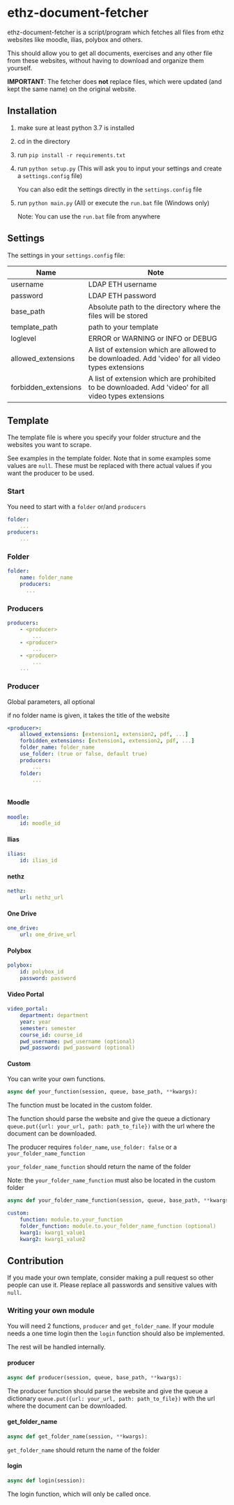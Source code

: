 # ethz-document-fetcher
ethz-document-fetcher is a script/program which fetches all files from ethz websites like
 moodle, ilias, polybox and others.
 
 This should allow you to get all documents, exercises and any other file from
 these websites, without having to download and organize them yourself.
 
 **IMPORTANT**: The fetcher does **not** replace files,
  which were updated (and kept the same name) on the original website.

## Installation
1. make sure at least python 3.7 is installed
2. cd in the directory
3. run `pip install -r requirements.txt`
4. run `python setup.py` (This will ask you to input your
 settings and create a `settings.config` file)
    
    You can also edit the settings directly in the `settings.config` file
5. run `python main.py` (All) or execute the `run.bat` file (Windows only)

    Note: You can use the `run.bat` file from anywhere
    
## Settings
The settings in your `settings.config` file:

| Name        | Note           |
| ------------- |-------------|
| username      | LDAP ETH username |
| password      |  LDAP ETH password    |
| base_path |  Absolute path to the directory where the files will be stored      |
| template_path | path to your template |
| loglevel | ERROR or WARNING or INFO or DEBUG |
| allowed_extensions | A list of extension which are allowed to be downloaded. Add 'video' for all video types extensions|
| forbidden_extensions | A list of extension which are prohibited to be downloaded. Add 'video' for all video types extensions|

## Template
The template file is where you specify your folder structure and the websites you want to scrape.

See examples in the template folder. Note that in some examples some values are `null`.
These must be replaced with there actual values if you want the producer to be used.

### Start
You need to start with a `folder` or/and `producers`

```yaml
folder:
    ...
producers:
    ...
```

### Folder

```yaml
folder:
    name: folder_name
    producers:
      ...
```

### Producers

```yaml
producers:
    - <producer>
        ...
    - <producer>
        ...
    - <producer>
        ...
    ...
```

### Producer
Global parameters, all optional

if no folder name is given, it takes the title of the website

```yaml
<producer>:
    allowed_extensions: [extension1, extension2, pdf, ...]
    forbidden_extensions: [extension1, extension2, pdf, ...]
    folder_name: folder_name
    use_folder: (true or false, default true)
    producers:
        ...
    folder:
        ...
      
```

#### Moodle

```yaml
moodle:
    id: moodle_id
```
#### Ilias

```yaml
ilias:
    id: ilias_id
```
#### nethz

```yaml
nethz:
    url: nethz_url
```
#### One Drive

```yaml
one_drive:
    url: one_drive_url
```
#### Polybox

```yaml
polybox:
    id: polybox_id
    password: password
```
#### Video Portal

```yaml
video_portal:
    department: department
    year: year
    semester: semester
    course_id: course_id
    pwd_username: pwd_username (optional)
    pwd_password: pwd_password (optional)
```
#### Custom
You can write your own functions.

```python
async def your_function(session, queue, base_path, **kwargs):
```

The function must be located in the custom folder.

The function should parse the website and give the queue a dictionary 
 `queue.put({url: your_url, path: path_to_file})` with the url where
  the document can be downloaded.

The producer requires `folder_name`, `use_folder: false`
 or a `your_folder_name_function`

`your_folder_name_function` should return the name of the folder

Note: the `your_folder_name_function` must also be located in the custom folder

```python
async def your_folder_name_function(session, queue, base_path, **kwargs):
```

```yaml
custom:
    function: module.to.your_function
    folder_function: module.to.your_folder_name_function (optional)
    kwarg1: kwarg1_value1
    kwarg2: kwarg1_value2
```

## Contribution
If you made your own template, consider making a pull request so other people can use it.
Please replace all passwords and sensitive values with `null`.

### Writing your own module
You will need 2 functions, `producer` and `get_folder_name`.
If your module needs a one time login then the `login` 
function should also be implemented.

The rest will be handled internally.

#### producer
```python
async def producer(session, queue, base_path, **kwargs):
```
The producer function should parse the website and give the queue a dictionary 
 `queue.put({url: your_url, path: path_to_file})` with the url where
  the document can be downloaded.

#### get_folder_name
```python
async def get_folder_name(session, **kwargs):
```
`get_folder_name` should return the name of the folder
 #### login
```python
async def login(session):
```
The login function, which will only be called once.




